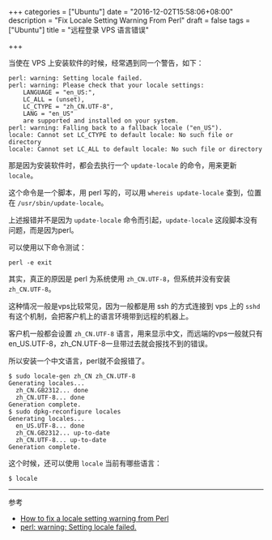 +++
categories = ["Ubuntu"]
date = "2016-12-02T15:58:06+08:00"
description = "Fix Locale Setting Warning From Perl"
draft = false
tags = ["Ubuntu"]
title = "远程登录 VPS 语言错误"

+++

当使在 VPS 上安装软件的时候，经常遇到同一个警告，如下：

<!--more-->


```
perl: warning: Setting locale failed.
perl: warning: Please check that your locale settings:
	LANGUAGE = "en_US:",
	LC_ALL = (unset),
	LC_CTYPE = "zh_CN.UTF-8",
	LANG = "en_US"
    are supported and installed on your system.
perl: warning: Falling back to a fallback locale ("en_US").
locale: Cannot set LC_CTYPE to default locale: No such file or directory
locale: Cannot set LC_ALL to default locale: No such file or directory
```

那是因为安装软件时，都会去执行一个 `update-locale` 的命令，用来更新 `locale`。

这个命令是一个脚本，用 perl 写的，可以用 `whereis update-locale` 查到，位置在 `/usr/sbin/update-locale`。

上述报错并不是因为 `update-locale` 命令而引起，`update-locale` 这段脚本没有问题，而是因为perl。

可以使用以下命令测试：

```
perl -e exit
```

其实，真正的原因是 perl 为系统使用 `zh_CN.UTF-8`，但系统并没有安装 `zh_CN.UTF-8`。

这种情况一般是vps比较常见，因为一般都是用 ssh 的方式连接到 vps 上的 `sshd` 有这个机制，会把客户机上的语言环境带到远程的机器上。

客户机一般都会设置 `zh_CN.UTF-8` 语言，用来显示中文，而远端的vps一般就只有en_US.UTF-8，zh_CN.UTF-8一旦带过去就会报找不到的错误。

所以安装一个中文语言，perl就不会报错了。

```
$ sudo locale-gen zh_CN zh_CN.UTF-8
Generating locales...
  zh_CN.GB2312... done
  zh_CN.UTF-8... done
Generation complete.
$ sudo dpkg-reconfigure locales
Generating locales...
  en_US.UTF-8... done
  zh_CN.GB2312... up-to-date
  zh_CN.UTF-8... up-to-date
Generation complete.
```

这个时候，还可以使用 `locale` 当前有哪些语言：

```
$ locale
```


---

参考

+ [How to fix a locale setting warning from Perl](http://stackoverflow.com/questions/2499794/how-to-fix-a-locale-setting-warning-from-perl)
+ [perl: warning: Setting locale failed.](https://ubuntuforums.org/showthread.php?t=1346581)
